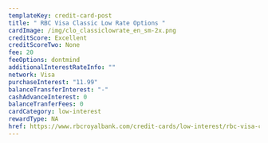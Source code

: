```yaml
---
templateKey: credit-card-post
title: " RBC Visa Classic Low Rate Options "
cardImage: /img/clo_classiclowrate_en_sm-2x.png
creditScore: Excellent
creditScoreTwo: None
fee: 20
feeOptions: dontmind
additionalInterestRateInfo: ""
network: Visa
purchaseInterest: "11.99"
balanceTransferInterest: "-"
cashAdvanceInterest: 0
balanceTranferFees: 0
cardCategory: low-interest
rewardType: NA
href: https://www.rbcroyalbank.com/credit-cards/low-interest/rbc-visa-classic-low-rate.html
---
```

